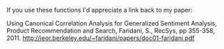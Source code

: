 If you use these functions I'd appreciate a link back to my paper:

Using Canonical Correlation Analysis for Generalized Sentiment Analysis, Product Recommendation and Search, Faridani, S., RecSys, pp 355-358, 2011. 
http://ieor.berkeley.edu/~faridani/papers/doc01-faridani.pdf


